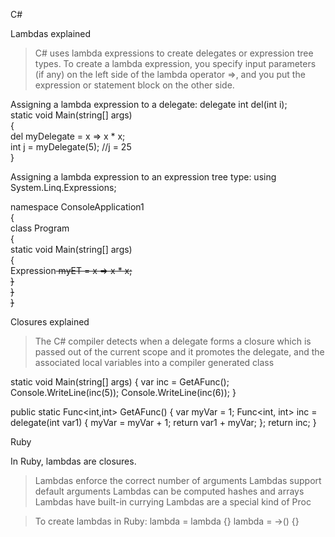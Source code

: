 C#

Lambdas explained
> C# uses lambda expressions to create delegates or expression tree types.
> To create a lambda expression, you specify input parameters (if any) on the left side of the lambda operator =>, and you put the expression or statement block on the other side.

Assigning a lambda expression to a delegate:
delegate int del(int i);  
static void Main(string[] args)  
{  
    del myDelegate = x => x * x;  
    int j = myDelegate(5); //j = 25  
}  

Assigning a lambda expression to an expression tree type:
using System.Linq.Expressions;  

namespace ConsoleApplication1  
{  
    class Program  
    {  
        static void Main(string[] args)  
        {  
            Expression<del> myET = x => x * x;  
        }  
    }  
}

Closures explained
> The C# compiler detects when a delegate forms a closure which is passed out of the current scope and it promotes the delegate, and the associated local variables into a compiler generated class

static void Main(string[] args)
{
    var inc = GetAFunc();
    Console.WriteLine(inc(5));
    Console.WriteLine(inc(6));
}
 
public static Func<int,int> GetAFunc()
{
    var myVar = 1;
    Func<int, int> inc = delegate(int var1)
                            {
                                myVar = myVar + 1;
                                return var1 + myVar;
                            };
    return inc;
}

Ruby

In Ruby, lambdas are closures.

> Lambdas enforce the correct number of arguments
> Lambdas support default arguments
> Lambdas can be computed hashes and arrays
> Lambdas have built-in currying
> Lambdas are a special kind of Proc

>To create lambdas in Ruby:
> lambda = lambda {}
> lambda = ->() {}

